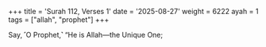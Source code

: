 +++
title = 'Surah 112, Verses 1'
date = '2025-08-27'
weight = 6222
ayah = 1
tags = ["allah", "prophet"]
+++

Say, ˹O Prophet,˺ “He is Allah—the Unique One;